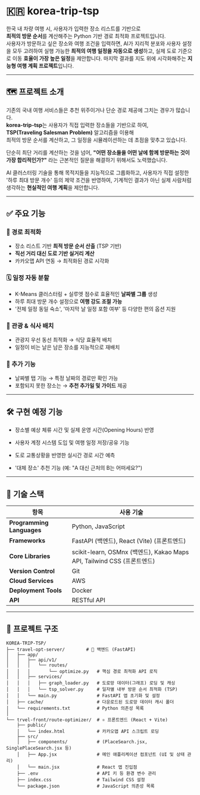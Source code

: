 # 🇰🇷 korea-trip-tsp

한국 내 차량 여행 시, 사용자가 입력한 장소 리스트를 기반으로  
**최적의 방문 순서**를 계산해주는 Python 기반 경로 최적화 프로젝트입니다.  
사용자가 방문하고 싶은 장소와 여행 조건을 입력하면, 
AI가 지리적 분포와 사용자 설정을 모두 고려하여 실행 가능한 **최적의 여행 일정을 자동으로 생성**하고,
실제 도로 기준으로 이동 **효율이 가장 높은 일정**을 제안합니다.
마지막 결과를 지도 위에 시각화해주는 **지능형 여행 계획 프로젝트**입니다.




---

## 🗺️ 프로젝트 소개

기존의 국내 여행 서비스들은 추천 위주이거나 단순 경로 제공에 그치는 경우가 많습니다.  
**korea-trip-tsp**는 사용자가 직접 입력한 장소들을 기반으로 하여,  
**TSP(Traveling Salesman Problem)** 알고리즘을 이용해  
최적의 방문 순서를 계산하고, 그 일정을 시뮬레이션하는 데 초점을 맞추고 있습니다.

단순히 최단 거리를 계산하는 것을 넘어, **"어떤 장소들을 어떤 날에 함께 방문하는 것이 가장 합리적인가?"** 라는 근본적인 질문을 해결하기 위해서도 노력했습니다.

AI 클러스터링 기술을 통해 목적지들을 지능적으로 그룹화하고, 사용자가 직접 설정한 '하루 최대 방문 개수' 등의 제약 조건을 반영하여, 기계적인 결과가 아닌 실제 사람처럼 생각하는 **현실적인 여행 계획**을 제안합니다.

---

## ✅ 주요 기능
### 📍 경로 최적화
- 장소 리스트 기반 **최적 방문 순서 산출** (TSP 기반)
- **직선 거리 대신 도로 기반 실거리 계산**
- 카카오맵 API 연동 → 최적화된 경로 시각화
### 🗓️ 일정 자동 분할
- K-Means 클러스터링 + 실루엣 점수로 효율적인 **날짜별 그룹** 생성
- 하루 최대 방문 개수 설정으로 **여행 강도 조절 가능**
- '전체 일정 동일 숙소', '마지막 날 일정 포함 여부' 등 다양한 편의 옵션 지원
### 🍴 관광 & 식사 배치
- 관광지 우선 동선 최적화 → 식당 효율적 배치
- 일정이 비는 날은 남은 장소를 지능적으로 재배치
### 🔎 추가 기능
- 날짜별 탭 기능 → 특정 날짜의 경로만 확인 가능
- 포함되지 못한 장소는 → **추천 추가일 및 가이드** 제공


---

## 🛠️ 구현 예정 기능

- 장소별 예상 체류 시간 및 실제 운영 시간(Opening Hours) 반영

- 사용자 계정 시스템 도입 및 여행 일정 저장/공유 기능

- 도로 교통상황을 반영한 실시간 경로 시간 예측

- '대체 장소' 추천 기능 (예: "A 대신 근처의 B는 어떠세요?")

---

## 🧰 기술 스택

| 항목               | 사용 기술                              |
|--------------------|----------------------------------------|
| **Programming Languages** | Python, JavaScript               |
| **Frameworks**     | FastAPI (백엔드), React (Vite) (프론트엔드) |
| **Core Libraries**      | scikit-learn, OSMnx (백엔드), Kakao Maps API, Tailwind CSS (프론트엔드)|
| **Version Control**| Git                                    |
| **Cloud Services** | AWS                                    |
| **Deployment Tools**| Docker                                |
| **API**            | RESTful API                           |

---

## 📂 프로젝트 구조
```
KOREA-TRIP-TSP/
├── travel-opt-server/        # 🐍 백엔드 (FastAPI)
│   ├── app/
│   │   ├── api/v1/
│   │   │   └── routes/
│   │   │       └── optimize.py   # 핵심 경로 최적화 API 로직
│   │   ├── services/
│   │   │   ├── graph_loader.py   # 도로망 데이터(그래프) 로딩 및 캐싱
│   │   │   └── tsp_solver.py     # 일자별 내부 방문 순서 최적화 (TSP)
│   │   └── main.py               # FastAPI 앱 초기화 및 설정
│   ├── cache/                    # 다운로드된 도로망 데이터 캐시 폴더
│   └── requirements.txt          # Python 의존성 목록
│
└── trvel-front/route-optimizer/  # ⚛️ 프론트엔드 (React + Vite)
    ├── public/
    │   └── index.html            # 카카오맵 API 스크립트 로딩
    ├── src/
    │   ├── components/           # (PlaceSearch.jsx, SinglePlaceSearch.jsx 등)
    │   ├── App.jsx               # 메인 애플리케이션 컴포넌트 (UI 및 상태 관리)
    │   └── main.jsx              # React 앱 진입점
    ├── .env                      # API 키 등 환경 변수 관리
    ├── index.css                 # Tailwind CSS 설정
    └── package.json              # JavaScript 의존성 목록


```
